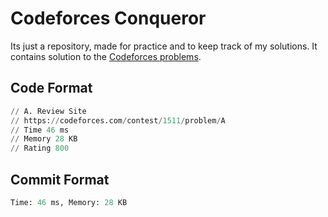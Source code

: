 # Codeforces Conqueror

Its just a repository, made for practice and to keep track of my solutions. It contains solution to the [Codeforces problems](https://codeforces.com/).

## Code Format

```python
// A. Review Site
// https://codeforces.com/contest/1511/problem/A
// Time 46 ms
// Memory 28 KB
// Rating 800
```

## Commit Format

```python
Time: 46 ms, Memory: 28 KB
```
